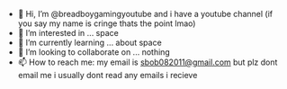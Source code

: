 - 👋 Hi, I’m @breadboygamingyoutube and i have a youtube channel (if you say my name is cringe thats the point lmao)
- 👀 I’m interested in ... space
- 🌱 I’m currently learning ... about space
- 💞️ I’m looking to collaborate on ... nothing
- 📫 How to reach me: my email is sbob082011@gmail.com but plz dont email me i usually dont read any emails i recieve

<!---
breadboygamingyoutube/breadboygamingyoutube is a ✨ special ✨ repository because its `README.md` (this file) appears on your GitHub profile.
You can click the Preview link to take a look at your changes.
--->
